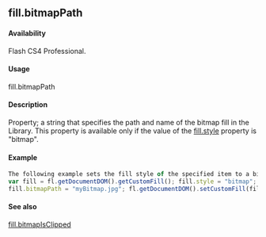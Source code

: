 ## fill.bitmapPath

#### Availability

Flash CS4 Professional.

#### Usage

fill.bitmapPath

#### Description

Property; a string that specifies the path and name of the bitmap fill in the Library. This property is available only if the value of the [fill.style](../Fill_object/fill9.md) property is "bitmap".

#### Example

```javascript
The following example sets the fill style of the specified item to a bitmap image in the Library:
var fill = fl.getDocumentDOM().getCustomFill(); fill.style = "bitmap";
fill.bitmapPath = "myBitmap.jpg"; fl.getDocumentDOM().setCustomFill(fill);

```
#### See also

[fill.bitmapIsClipped](../Fill_object/fill.md)
